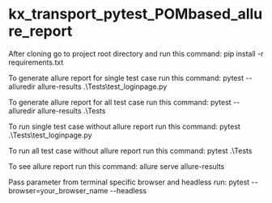 # kx_transport_pytest_POMbased_allure_report

After cloning go to project root directory and run this command:
pip install -r requirements.txt

To generate allure report for single test case run this command:
pytest --alluredir allure-results .\Tests\test_loginpage.py

To generate allure report for all test case run this command:
pytest --alluredir allure-results .\Tests

To run single test case without allure report run this command:
pytest .\Tests\test_loginpage.py

To run all test case without allure report run this command:
pytest .\Tests

To see allure report run this command:
allure serve allure-results

Pass parameter from terminal specific browser and headless run:
pytest --browser=your_browser_name --headless
